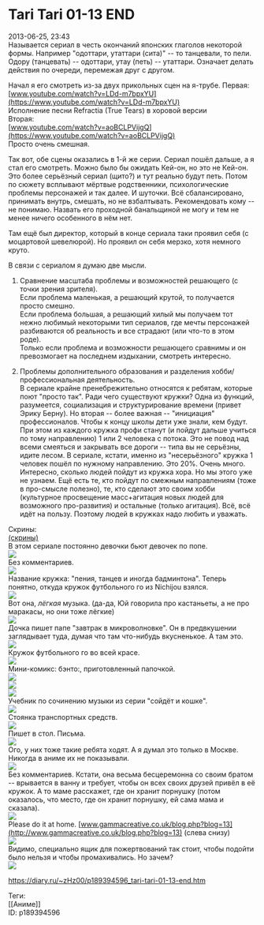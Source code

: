 Tari Tari 01-13 END
====================

   
 2013-06-25, 23:43   
  Называется сериал в честь окончаний японских глаголов некоторой формы. Например "одоттари, утаттари (сита)" -- то танцевали, то пели. Одору (танцевать) -- одоттари, утау (петь) -- утаттари. Означает делать действия по очереди, перемежая друг с другом.   
   
 Начал я его смотреть из-за двух прикольных сцен на я-трубе. Первая:   
  [www.youtube.com/watch?v=LDd-m7bpxYU](https://www.youtube.com/watch?v=LDd-m7bpxYU)    
 Исполнение песни Refractia (True Tears) в хоровой версии   
 Вторая:   
  [www.youtube.com/watch?v=aoBCLPVijgQ](https://www.youtube.com/watch?v=aoBCLPVijgQ)    
 Просто очень смешная.   
   
 Так вот, обе сцены оказались в 1-й же серии. Сериал пошёл дальше, а я стал его смотреть. Можно было бы ожидать Кей-он, но это не Кей-он. Это более серьёзный сериал (щито?) и тут реально будут петь. Потом по сюжету всплывают мёртвые родственники, психологические проблемы персонажей и так далее. И шуточки. Всё сбалансировано, принимать внутрь, смешать, но не взбалтывать. Рекомендовать кому -- не понимаю. Назвать его проходной банальщиной не могу и тем не менее ничего особенного в нём нет.   
   
 Там ещё был директор, который в конце сериала таки проявил себя (с моцартовой шевелюрой). Но проявил он себя мерзко, хотя немного круто.   
   
 В связи с сериалом я думаю две мысли.   
   
 1. Сравнение масштаба проблемы и возможностей решающего (с точки зрения зрителя).   
 Если проблема маленькая, а решающий крутой, то получается просто смешно.   
 Если проблема большая, а решающий хилый мы получаем тот нежно любимый некоторыми тип сериалов, где мечты персонажей разбиваются об реальность и все страдают (или что-то в этом роде).   
 Только если проблема и возможности решающего сравнимы и он превозмогает на последнем издыхании, смотреть интересно.   
   
 2. Проблемы дополнительного образования и разделения хобби/профессиональная деятельность.   
 В сериале крайне пренебрежительно относятся к ребятам, которые поют "просто так". Ради чего существуют кружки? Одна из функций, разумеется, социализация и структурирование времени (привет Эрику Берну). Но вторая -- более важная -- "инициация" профессионалов. Чтобы к концу школы дети уже знали, кем будут. При этом из каждого кружка профи станут (и пойдут дальше учиться по тому направлению) 1 или 2 человека с потока. Это не повод над всеми смеяться и закрывать все дороги -- типа вы не серьёзны, идите лесом. В сериале, кстати, именно из "несерьёзного" кружка 1 человек пошёл по нужному направлению. Это 20%. Очень много. Интересно, сколько людей пойдут из кружка хора. Но мы этого уже не узнаем. Ещё есть те, кто пойдут по смежным направлениям (тоже в про-смысле полезно), те, кто сделают это своим хобби (культурное просвещение масс+агитация новых людей для возможного про-развития) и остальные (только агитация). Всё, всё идёт на пользу. Поэтому людей в кружках надо любить и уважать.   
   
 Скрины:   
  [(скрины)](https://zHz00.diary.ru/p189394596.htm?index=1#linkmore189394596m1)       
 В этом сериале постоянно девочки бьют девочек по попе.   
  [![](http://s018.radikal.ru/i509/1306/30/0654b7c068eft.jpg)](http://radikal.ru/f/s018.radikal.ru/i509/1306/30/0654b7c068ef.png)    
 Без комментариев.   
  [![](http://s52.radikal.ru/i138/1306/42/10e46de79bfet.jpg)](http://radikal.ru/f/s52.radikal.ru/i138/1306/42/10e46de79bfe.png)    
 Название кружка: "пения, танцев и иногда бадминтона". Теперь понятно, откуда кружок футбольного го из Nichijou взялся.   
  [![](http://s019.radikal.ru/i624/1306/16/27cdf149150dt.jpg)](http://radikal.ru/f/s019.radikal.ru/i624/1306/16/27cdf149150d.png)    
 Вот она,  *лёгкая*  музыка. (да-да, Юй говорила про кастаньеты, а не про маракасы, но они тоже лёгкие)   
  [![](http://s001.radikal.ru/i196/1306/7d/56f3b87dd6bbt.jpg)](http://radikal.ru/f/s001.radikal.ru/i196/1306/7d/56f3b87dd6bb.png)    
 Дочка пишет папе "завтрак в микроволновке". Он в предвкушении заглядывает туда, думая что там что-нибудь вкусненькое. А там это.   
  [![](http://s49.radikal.ru/i123/1306/be/f9c628f007ect.jpg)](http://radikal.ru/f/s49.radikal.ru/i123/1306/be/f9c628f007ec.png)    
 Кружок футбольного го во всей красе.   
  [![](http://s55.radikal.ru/i148/1306/a7/f03daf5551bct.jpg)](http://radikal.ru/f/s55.radikal.ru/i148/1306/a7/f03daf5551bc.png)    
 Мини-комикс: бэнто:, приготовленный папочкой.   
  [![](http://s018.radikal.ru/i520/1306/d1/104f370fa894t.jpg)](http://radikal.ru/f/s018.radikal.ru/i520/1306/d1/104f370fa894.png)    
  [![](http://s61.radikal.ru/i171/1306/1b/ba50ca64f46dt.jpg)](http://radikal.ru/f/s61.radikal.ru/i171/1306/1b/ba50ca64f46d.png)    
  [![](http://s017.radikal.ru/i426/1306/87/49732205cd44t.jpg)](http://radikal.ru/f/s017.radikal.ru/i426/1306/87/49732205cd44.png)    
 Учебник по сочинению музыки из серии "сойдёт и кошке".   
  [![](http://s017.radikal.ru/i433/1306/39/d8c645e377c3t.jpg)](http://radikal.ru/f/s017.radikal.ru/i433/1306/39/d8c645e377c3.png)    
 Стоянка транспортных средств.   
  [![](http://s019.radikal.ru/i632/1306/da/9a27209e98c8t.jpg)](http://radikal.ru/f/s019.radikal.ru/i632/1306/da/9a27209e98c8.png)    
 Пишет в стол. Письма.   
  [![](http://s53.radikal.ru/i139/1306/ef/66029bd25de4t.jpg)](http://radikal.ru/f/s53.radikal.ru/i139/1306/ef/66029bd25de4.png)    
 Ого, у них тоже такие ребята ходят. А я думал это только в Москве. Никогда в аниме их не показывали.   
  [![](http://s019.radikal.ru/i627/1306/e5/063703ddd8f3t.jpg)](http://radikal.ru/f/s019.radikal.ru/i627/1306/e5/063703ddd8f3.png)    
 Без комментариев. Кстати, она весьма бесцеремонна со своим братом -- врывается в ванну и требует, чтобы он всех своих друзей привёл в её кружок. А то маме расскажет, где он хранит порнушку (потом оказалось, что место, где он хранит порнушку, ей сама мама и сказала).   
  [![](http://i066.radikal.ru/1306/10/81ed18d523dct.jpg)](http://radikal.ru/f/i066.radikal.ru/1306/10/81ed18d523dc.png)    
 Please do it at home.  [www.gammacreative.co.uk/blog.php?blog=13](http://www.gammacreative.co.uk/blog.php?blog=13)  (слева снизу)   
  [![](http://s017.radikal.ru/i426/1306/2b/27057fd7f8dct.jpg)](http://radikal.ru/f/s017.radikal.ru/i426/1306/2b/27057fd7f8dc.png)    
 Видимо, специально ящик для пожертвований так стоит, чтобы подойти было нельзя и чтобы промахивались. Но зачем?   
  [![](http://s019.radikal.ru/i619/1306/3a/ce3fc84b0fbdt.jpg)](http://radikal.ru/f/s019.radikal.ru/i619/1306/3a/ce3fc84b0fbd.png)    
   
      
    
 <https://diary.ru/~zHz00/p189394596_tari-tari-01-13-end.htm>   
   
 Теги:   
 [[Аниме]]   
 ID: p189394596